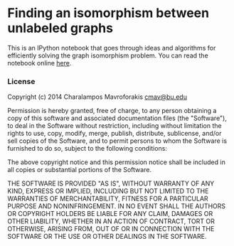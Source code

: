 # Finding an isomorphism between unlabeled graphs

This is an IPython notebook that goes through ideas and algorithms for efficiently solving the graph isomorphism problem. You can read the notebook online [here](http://nbviewer.ipython.org/github/harrymvr/graph-isomorphism/blob/master/graph-isomorphisms.ipynb).

### License
Copyright (c) 2014 Charalampos Mavroforakis <cmav@bu.edu>

Permission is hereby granted, free of charge, to any person obtaining a copy
of this software and associated documentation files (the "Software"), to deal
in the Software without restriction, including without limitation the rights
to use, copy, modify, merge, publish, distribute, sublicense, and/or sell
copies of the Software, and to permit persons to whom the Software is
furnished to do so, subject to the following conditions:

The above copyright notice and this permission notice shall be included in all
copies or substantial portions of the Software.

THE SOFTWARE IS PROVIDED "AS IS", WITHOUT WARRANTY OF ANY KIND, EXPRESS OR
IMPLIED, INCLUDING BUT NOT LIMITED TO THE WARRANTIES OF MERCHANTABILITY,
FITNESS FOR A PARTICULAR PURPOSE AND NONINFRINGEMENT. IN NO EVENT SHALL THE
AUTHORS OR COPYRIGHT HOLDERS BE LIABLE FOR ANY CLAIM, DAMAGES OR OTHER
LIABILITY, WHETHER IN AN ACTION OF CONTRACT, TORT OR OTHERWISE, ARISING FROM,
OUT OF OR IN CONNECTION WITH THE SOFTWARE OR THE USE OR OTHER DEALINGS IN THE
SOFTWARE.
